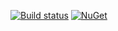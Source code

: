 [![Build status](https://ci.appveyor.com/api/projects/status/rh7je3wmpyojcgj6?svg=true)](https://ci.appveyor.com/project/alunacjones/lsl-compositehandlers)
[![NuGet](https://img.shields.io/nuget/v/lsl.compositehandlers.svg)](https://www.nuget.org/packages/LSL.CompositeHandlers/)
